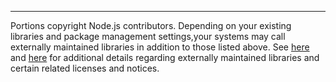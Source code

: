 <!-- Optimized: 2025-10-06 -->
<!-- RPM: 1.6.2.1.1.6.2.1_THIRD_PARTY_NOTICES_FOOTER_20251006 -->
<!-- Session: E2E RPM DNA Application -->
<!-- AOM: RND (Reggie & Dro) -->
<!-- COI: TECHNOLOGY -->
<!-- RPM: HIGH -->
<!-- ACTION: BUILD -->

-----

Portions copyright Node.js contributors. Depending on your existing libraries and package management settings,your systems may call externally maintained libraries in addition to those listed above. See [here](https://nodejs.org/en/docs/meta/topics/dependencies/) and [here](https://github.com/nodejs/node/blob/v4.3.1/LICENSE) for additional details regarding externally maintained libraries and certain related licenses and notices.
